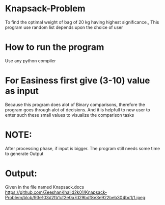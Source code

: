 # Knapsack-Problem
To find the optimal weight of bag of 20 kg having highest significance,, This program use random list depends upon the choice of user

# How to run the program
Use any python compiler

# For Easiness first give (3-10) value as input
Because this program does alot of Binary comparisons, therefore the program goes through alot of decisions. And it is helpfull to new user to enter such these small values to visualize the comparison tasks

# NOTE:
After processing phase, if input is bigger. The program still needs some time to generate Output

# Output:
Given in the file named Knapsack.docs
https://github.com/ZeeshanKhalid2k01/Knapsack-Problem/blob/93e103d2fb1cf2e0a7d29bdf8e3e922beb304bc1/1.jpeg
